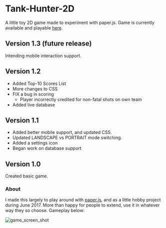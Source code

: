 # Tank-Hunter-2D
A little toy 2D game made to experiment with paper.js. Game is currently available and playable [here](cheap-nation.surge.sh).

## Version 1.3 (future release)
Intending mobile interaction support.

## Version 1.2
* Added Top-10 Scores List
* More changes to CSS
* FIX a bug in scoring
   + Player incorrectly credited for non-fatal shots on own team
* Added live database

## Version 1.1
* Added better mobile support, and updated CSS.
* Updated LANDSCAPE vs PORTRAIT mode switching.
* Added a settings icon
* Began work on database support

## Version 1.0
Created basic game.

### About
I made this largely to play around with [paper.js](http://paperjs.org/),
and as a little hobby project during June 2017.
More than happy for people to extend, use it in whatever way they so choose. Gameplay below:

![game_screen_shot](https://user-images.githubusercontent.com/13936670/27583404-94bc3b62-5b77-11e7-902d-0e2f2e5578cb.png)
